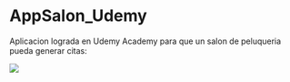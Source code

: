 # AppSalon_Udemy

Aplicacion lograda en Udemy Academy para que un salon de peluqueria pueda generar citas: 


<img src="https://github.com/MaxDanna26/AppSalon_Udemy/assets/123936123/f9a290e8-3b51-4469-9e46-1c162432eccc">
